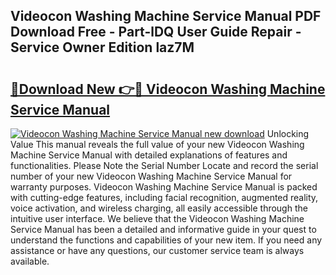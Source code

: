 ## Videocon Washing Machine Service Manual PDF Download Free - Part-lDQ User Guide Repair - Service Owner Edition laz7M

# <h2><a href="http://bc47257.oget.top/?id=Videocon+Washing+Machine+Service+Manual">🔗Download New 👉🔴 Videocon Washing Machine Service Manual</a></h2>

[![Videocon Washing Machine Service Manual new download](https://i.imgur.com/5g1atiW.png)](http://bc47257.oget.top/?id=Videocon+Washing+Machine+Service+Manual)
Unlocking Value This manual reveals the full value of your new Videocon Washing Machine Service Manual with detailed explanations of features and functionalities. Please Note the Serial Number Locate and record the serial number of your new Videocon Washing Machine Service Manual for warranty purposes. Videocon Washing Machine Service Manual is packed with cutting-edge features, including facial recognition, augmented reality, voice activation, and wireless charging, all easily accessible through the intuitive user interface. We believe that the Videocon Washing Machine Service Manual has been a detailed and informative guide in your quest to understand the functions and capabilities of your new item. If you need any assistance or have any questions, our customer service team is always available.
